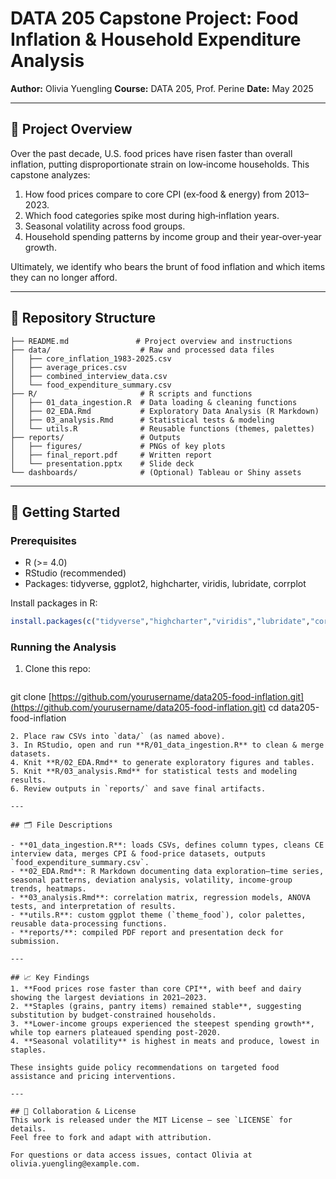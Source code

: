 # DATA 205 Capstone Project: Food Inflation & Household Expenditure Analysis

**Author:** Olivia Yuengling
**Course:** DATA 205, Prof. Perine
**Date:** May 2025

---

## 📖 Project Overview

Over the past decade, U.S. food prices have risen faster than overall inflation, putting disproportionate strain on low‑income households. This capstone analyzes:

1. How food prices compare to core CPI (ex‑food & energy) from 2013–2023.
2. Which food categories spike most during high‑inflation years.
3. Seasonal volatility across food groups.
4. Household spending patterns by income group and their year‑over‑year growth.

Ultimately, we identify who bears the brunt of food inflation and which items they can no longer afford.

---

## 📂 Repository Structure

```
├── README.md               # Project overview and instructions
├── data/                    # Raw and processed data files
│   ├── core_inflation_1983-2025.csv
│   ├── average_prices.csv
│   ├── combined_interview_data.csv
│   └── food_expenditure_summary.csv
├── R/                       # R scripts and functions
│   ├── 01_data_ingestion.R  # Data loading & cleaning functions
│   ├── 02_EDA.Rmd           # Exploratory Data Analysis (R Markdown)
│   ├── 03_analysis.Rmd      # Statistical tests & modeling
│   └── utils.R              # Reusable functions (themes, palettes)
├── reports/                 # Outputs
│   ├── figures/             # PNGs of key plots
│   ├── final_report.pdf     # Written report
│   └── presentation.pptx    # Slide deck
└── dashboards/              # (Optional) Tableau or Shiny assets
```

---

## 🚀 Getting Started

### Prerequisites

* R (>= 4.0)
* RStudio (recommended)
* Packages: tidyverse, ggplot2, highcharter, viridis, lubridate, corrplot

Install packages in R:

```r
install.packages(c("tidyverse","highcharter","viridis","lubridate","corrplot"))
```

### Running the Analysis

1. Clone this repo:

   ```bash
   ```

git clone [https://github.com/yourusername/data205-food-inflation.git](https://github.com/yourusername/data205-food-inflation.git)
cd data205-food-inflation

```
2. Place raw CSVs into `data/` (as named above).
3. In RStudio, open and run **R/01_data_ingestion.R** to clean & merge datasets.  
4. Knit **R/02_EDA.Rmd** to generate exploratory figures and tables.  
5. Knit **R/03_analysis.Rmd** for statistical tests and modeling results.  
6. Review outputs in `reports/` and save final artifacts.

---

## 🗂️ File Descriptions

- **01_data_ingestion.R**: loads CSVs, defines column types, cleans CE interview data, merges CPI & food-price datasets, outputs `food_expenditure_summary.csv`.
- **02_EDA.Rmd**: R Markdown documenting data exploration—time series, seasonal patterns, deviation analysis, volatility, income‐group trends, heatmaps.
- **03_analysis.Rmd**: correlation matrix, regression models, ANOVA tests, and interpretation of results.
- **utils.R**: custom ggplot theme (`theme_food`), color palettes, reusable data‐processing functions.
- **reports/**: compiled PDF report and presentation deck for submission.

---

## 📈 Key Findings
1. **Food prices rose faster than core CPI**, with beef and dairy showing the largest deviations in 2021–2023.  
2. **Staples (grains, pantry items) remained stable**, suggesting substitution by budget‐constrained households.  
3. **Lower‑income groups experienced the steepest spending growth**, while top earners plateaued spending post‑2020.  
4. **Seasonal volatility** is highest in meats and produce, lowest in staples.

These insights guide policy recommendations on targeted food assistance and pricing interventions.

---

## 🤝 Collaboration & License
This work is released under the MIT License – see `LICENSE` for details.  
Feel free to fork and adapt with attribution.  

For questions or data access issues, contact Olivia at olivia.yuengling@example.com.

```
